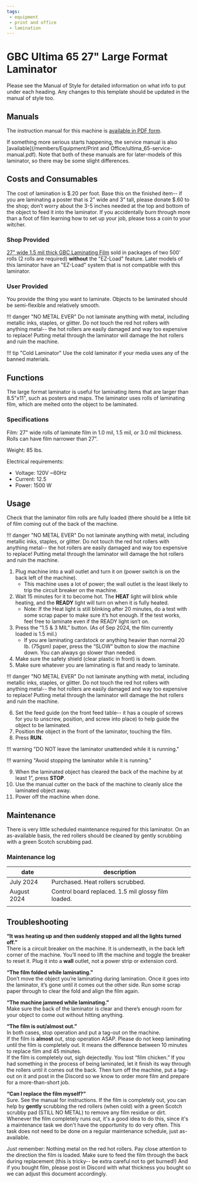 ```yaml
---
tags:
 - equipment
 - print and office
 - lamination
---
```

# GBC Ultima 65 27" Large Format Laminator
Please see the Manual of Style for detailed information on what info to put under each heading.
Any changes to this template should be updated in the manual of style too.

## Manuals 

The instruction manual for this machine is [available in PDF form](/members/Equipment/Print%20and%20Office/gbc_ultima_65_user_manual.pdf). 

If something more serious starts happening, the service manual is also [available](/members/Equipment/Print and Office/ultima_65-service-manual.pdf). Note that both of these manuals are for later-models of this laminator, so there may be some slight differences.

## Costs and Consumables 
The cost of lamination is $.20 per foot. Base this on the finished item-- if you are laminating a poster that is 2” wide and 3” tall, please donate $.60 to the shop; don’t worry about the 3-5 inches needed at the top and bottom of the object to feed it into the laminator. If you accidentally burn through more than a foot of film learning how to set up your job, please toss a coin to your witcher.

### Shop Provided
[27" wide 1.5 mil thick GBC Laminating Film](https://www.amazon.com/gp/product/B0006BB7X2/) sold in packages of two 500' rolls (2 rolls are required) **without** the "EZ-Load" feature. Later models of this laminator have an "EZ-Load" system that is not compatible with this laminator.

### User Provided
You provide the thing you want to laminate. Objects to be laminated should be semi-flexible and relatively smooth.

!!! danger "NO METAL EVER"
    Do not laminate anything with metal, including metallic inks, staples, or glitter. 
    Do not touch the red hot rollers with anything metal-- the hot rollers are easily damaged and way too expensive to replace!
    Putting metal through the laminator will damage the hot rollers and ruin the machine.

!!! tip "Cold Laminator"
    Use the cold laminator if your media uses any of the banned materials.


## Functions
The large format laminator is useful for laminating items that are larger than 8.5"x11", such as posters and maps. The laminator uses rolls of laminating film, which are melted onto the object to be laminated.

### Specifications
Film: 27" wide rolls of laminate film in 1.0 mil, 1.5 mil, or 3.0 mil thickness. Rolls can have film narrower than 27".

Weight: 85 lbs.

Electrical requirements: 
 - Voltage: 120V ~60Hz
 - Current: 12.5
 - Power: 1500 W

## Usage
Check that the laminator film rolls are fully loaded (there should be a little bit of film coming out of the back of the machine.  

!!! danger "NO METAL EVER"
    Do not laminate anything with metal, including metallic inks, staples, or glitter. 
    Do not touch the red hot rollers with anything metal-- the hot rollers are easily damaged and way too expensive to replace! 
    Putting metal through the laminator will damage the hot rollers and ruin the machine.

1. Plug machine into a wall outlet and turn it on (power switch is on the back left of the machine).   
   - This machine uses a lot of power; the wall outlet is the least likely to trip the circuit breaker on the machine.  
2. Wait 15 minutes for it to become hot. The **HEAT** light will blink while heating, and the **READY** light will turn on when it is fully heated.  
   - Note: If the Heat light is still blinking after 20 minutes, do a test with some scrap paper to make sure it’s hot enough.  If the test works, feel free to laminate even if the READY light isn’t on.  
3. Press the “1.5 & 3 MIL” button. (As of Sep 2024, the film currently loaded is 1.5 mil.)  
   - If you are laminating cardstock or anything heavier than normal 20 lb. (75gsm) paper, press the “SLOW” button to slow the machine down. You can always go slower than needed.  
4. Make sure the safety shield (clear plastic in front) is down.  
5. Make sure whatever you are laminating is flat and ready to laminate.

!!! danger "NO METAL EVER"
    Do not laminate anything with metal, including metallic inks, staples, or glitter. 
    Do not touch the red hot rollers with anything metal-- the hot rollers are easily damaged and way too expensive to replace!
    Putting metal through the laminator will damage the hot rollers and ruin the machine.

6. Set the feed guide (on the front feed table-- it has a couple of screws for you to unscrew, position, and screw into place) to help guide the object to be laminated.  
7. Position the object in the front of the laminator, touching the film.  
8. Press **RUN**.  

!!! warning "DO NOT leave the laminator unattended while it is running."

!!! warning "Avoid stopping the laminator while it is running." 

9. When the laminated object has cleared the back of the machine by at least 1”, press **STOP**.
10. Use the manual cutter on the back of the machine to cleanly slice the laminated object away.  
11. Power off the machine when done.

## Maintenance
There is very little scheduled maintenance required for this laminator. On an as-available basis, the red rollers should be cleaned by gently scrubbing with a green Scotch scrubbing pad.

### Maintenance log

| date            | description                                        |
|-----------------|----------------------------------------------------|
| July 2024       | Purchased. Heat rollers scrubbed.                  |
| August 2024     | Control board replaced. 1.5 mil glossy film loaded.|
|                 |                                                    |

## Troubleshooting

**“It was heating up and then suddenly stopped and all the lights turned off.”**  
There is a circuit breaker on the machine. It is underneath, in the back left corner of the machine. You’ll need to lift the machine and toggle the breaker to reset it. Plug it into a **wall** outlet, not a power strip or extension cord.  

**“The film folded while laminating.”**  
Don’t move the object you’re laminating during lamination. Once it goes into the laminator, it’s gone until it comes out the other side.  Run some scrap paper through to clear the fold and align the film again.

**“The machine jammed while laminating.”**  
Make sure the back of the laminator is clear and there’s enough room for your object to come out without hitting anything.  

**“The film is out/almost out.”**  
In both cases, stop operation and put a tag-out on the machine.  
If the film is **almost** out, stop operation ASAP. Please do not keep laminating until the film is completely out. It means the difference between 10 minutes to replace film and 45 minutes.  
If the film is completely out, sigh dejectedly. You lost “film chicken.” If you had something in the process of being laminated, let it finish its way through the rollers until it comes out the back. Then turn off the machine, put a tag-out on it and post in the Discord so we know to order more film and prepare for a more-than-short job. 

**“Can I replace the film myself?”**  
Sure. See the manual for instructions. If the film is completely out, you can help by **gently** scrubbing the red rollers (when cold) with a green Scotch scrubby pad (STILL NO METAL) to remove any film residue or dirt. Whenever the film completely runs out, it's a good idea to do this, since it's a maintenance task we don't have the opportunity to do very often. This task does not need to be done on a regular maintenance schedule, just as-available.

Just remember: Nothing metal on the red hot rollers. Pay close attention to the direction the film is loaded. Make sure to feed the film through the back during replacement (this is tricky-- be extra careful not to get burned\!) And if you bought film, please post in Discord with what thickness you bought so we can adjust this document accordingly. 

